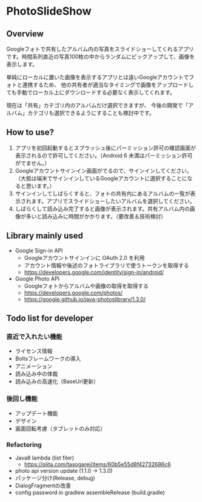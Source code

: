 # PhotoSlideShow

## Overview

Googleフォトで共有したアルバム内の写真をスライドショーしてくれるアプリです。時間系列直近の写真100枚の中からランダムにピックアップして、画像を表示します。  

単純にローカルに置いた画像を表示するアプリとは違いGoogleアカウントでフォトと連携するため、
他の共有者が適当なタイミングで画像をアップロードしても手動でローカル上にダウンロードする必要なく表示してくれます。

現在は「共有」カテゴリ内のアルバムだけ選択できますが、
今後の開発で「アルバム」カテゴリも選択できるようにすることも検討中です。

## How to use?

1. アプリを初回起動するとスプラッシュ後にパーミッション許可の確認画面が表示されるので許可してください。（Android 6 未満はパーミッション許可がでません。）
1. Googleアカウントサインイン画面がでるので、サインインしてください。（大抵は端末でサインインしているGoogleアカウントに選択することになると思います。）
1. サインインしてしばらくすると、フォトの共有内にあるアルバムの一覧が表示されます。アプリでスライドショーしたいアルバムを選択してください。
1. しばらくして読み込み完了すると画像が表示されます。共有アルバム内の画像が多いと読み込みに時間がかかります。（要改善＆技術検討）

## Library mainly used
- Google Sign-in API
  - Googleアカウントサインインに OAuth 2.0 を利用
  - アカウント情報や後述のフォトライブラリで使うトークンを取得する
  - https://developers.google.com/identity/sign-in/android/
- Google Photo API
  - Googleフォトからアルバムや画像の取得を取得する
  - https://developers.google.com/photos/
  - https://google.github.io/java-photoslibrary/1.3.0/

## Todo list for developer

### 直近で入れたい機能
- ライセンス情報
- Boltsフレームワークの導入
- アニメーション
- 読み込み中の体裁
- 読み込みの高速化（BaseUrl更新）

### 後回し機能
- アップデート機能
- デザイン
- 画面回転考慮（タブレットのみ対応）

### Refactoring
- Java8 lambda (list filer)
  - https://qiita.com/tasogarei/items/60b5e55d8f42732686c6
- photo api version update (1.1.0 -> 1.3.0)
- パッケージ分け(Release, debug)
- DialogFragmentの改善
- config password in gradlew assembleRelease (build.gradle)
